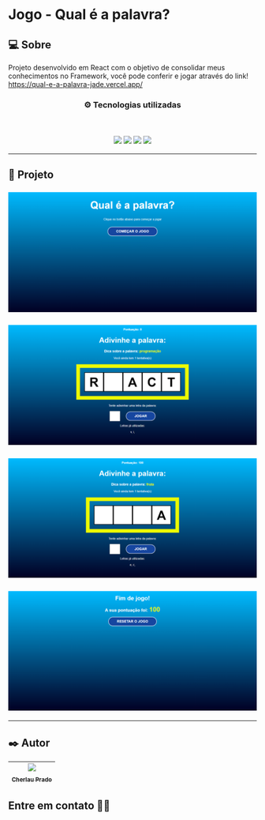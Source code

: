 # Jogo - Qual é a palavra?

## 💻 Sobre

Projeto desenvolvido em React com o objetivo de consolidar meus conhecimentos no Framework, você pode conferir e jogar através do link! https://qual-e-a-palavra-jade.vercel.app/


<h3 align="center">
⚙️ Tecnologias utilizadas

<p>&nbsp;</p>
<img src="https://img.shields.io/badge/html5-%23E34F26.svg?style=for-the-badge&logo=html5&logoColor=white"/>
<img src="https://img.shields.io/badge/css3-%231572B6.svg?style=for-the-badge&logo=css3&logoColor=white"/>
<img src="https://img.shields.io/badge/javascript-%23323330.svg?style=for-the-badge&logo=javascript&logoColor=%23F7DF1E"/>
<img src="https://img.shields.io/badge/React-20232A?style=for-the-badge&logo=react&logoColor=61DAFB"/>
</h3>

---

## 🚧 Projeto

<h3 align="center">
  <p></p>
  <img src="./.github/tela1.png" width="750px"/>	
</h3>

<h3 align="center">
  <p></p>
  <img src="./.github/tela2.png" width="750px"/>	
</h3>

<h3 align="center">
  <p></p>
  <img src="./.github/tela3.png" width="750px"/>	
</h3>

<h3 align="center">
  <p></p>
  <img src="./.github/tela4.png" width="750px"/>	
</h3>

---


## ✒️ Autor

| [<img src="https://avatars.githubusercontent.com/u/112346259?v=4" width=115 > <br> <sub> Cherlau Prado </sub>](https://github.com/cherPrado) |
| :--------------------------------------------------------------------------------------------------------------------------------------------: |

<h2 >Entre em contato 🤙🏽</h2>

<div align="center">
<a href="https://www.linkedin.com/in/cherlau-prado/" target="_blank"><img src="https://img.shields.io/badge/Cherlau%20Prado-0077B5?style=for-the-badge&logo=linkedin&logoColor=white" alt=""></a>
<a href="cherlaufilho@discente.ufg.br" target="_blank"><img src="https://img.shields.io/badge/cherlaufilho@discente.ufg.br-D14836?style=for-the-badge&logo=gmail&logoColor=white" alt=""></a>
</div>
